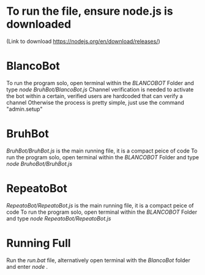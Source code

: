 # To run the file, ensure node.js is downloaded 
(Link to download https://nodejs.org/en/download/releases/)


# BlancoBot
To run the program solo, open terminal within the _BLANCOBOT_ Folder and type _node BruhBot/BlancoBot.js_
Channel verification is needed to activate the bot within a certain, verified users are hardcoded that can verify a channel
Otherwise the process is pretty simple, just use the command "admin.setup"


# BruhBot
_BruhBot/BruhBot.js_ is the main running file, it is a compact peice of code
To run the program solo, open terminal within the _BLANCOBOT_ Folder and type _node BruhoBot/BruhBot.js_

# RepeatoBot
_RepeatoBot/RepeatoBot.js_ is the main running file, it is a compact peice of code
To run the program solo, open terminal within the _BLANCOBOT_ Folder and type _node RepeatoBot/RepeatoBot.js_


# Running Full
 Run the _run.bat_ file, alternatively open terminal with the _BlancoBot_ folder and enter _node ._
